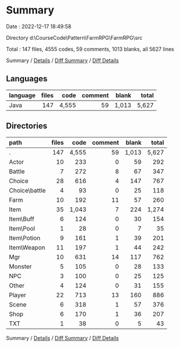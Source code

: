 # Summary

Date : 2022-12-17 18:49:58

Directory d:\\CourseCode\\Pattern\\FarmRPG\\FarmRPG\\src

Total : 147 files,  4555 codes, 59 comments, 1013 blanks, all 5627 lines

Summary / [Details](details.md) / [Diff Summary](diff.md) / [Diff Details](diff-details.md)

## Languages
| language | files | code | comment | blank | total |
| :--- | ---: | ---: | ---: | ---: | ---: |
| Java | 147 | 4,555 | 59 | 1,013 | 5,627 |

## Directories
| path | files | code | comment | blank | total |
| :--- | ---: | ---: | ---: | ---: | ---: |
| . | 147 | 4,555 | 59 | 1,013 | 5,627 |
| Actor | 10 | 233 | 0 | 59 | 292 |
| Battle | 7 | 272 | 8 | 67 | 347 |
| Choice | 28 | 616 | 4 | 147 | 767 |
| Choice\\battle | 4 | 93 | 0 | 25 | 118 |
| Farm | 10 | 192 | 11 | 57 | 260 |
| Item | 35 | 1,043 | 7 | 224 | 1,274 |
| Item\\Buff | 6 | 124 | 0 | 30 | 154 |
| Item\\Pool | 1 | 28 | 0 | 7 | 35 |
| Item\\Potion | 9 | 161 | 1 | 39 | 201 |
| Item\\Weapon | 11 | 197 | 1 | 44 | 242 |
| Mgr | 10 | 631 | 14 | 117 | 762 |
| Monster | 5 | 105 | 0 | 28 | 133 |
| NPC | 3 | 100 | 0 | 25 | 125 |
| Other | 4 | 124 | 0 | 31 | 155 |
| Player | 22 | 713 | 13 | 160 | 886 |
| Scene | 6 | 318 | 1 | 57 | 376 |
| Shop | 6 | 170 | 1 | 36 | 207 |
| TXT | 1 | 38 | 0 | 5 | 43 |

Summary / [Details](details.md) / [Diff Summary](diff.md) / [Diff Details](diff-details.md)